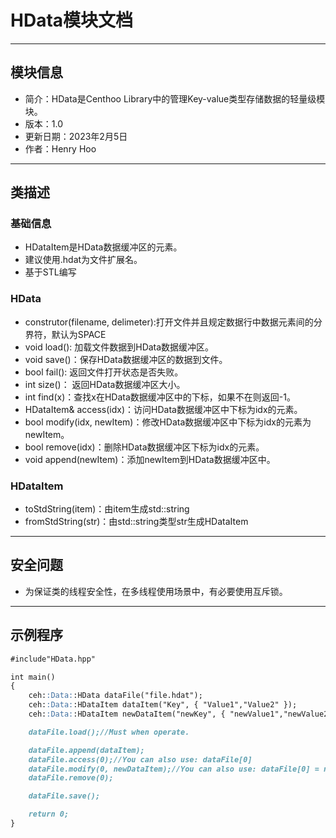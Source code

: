 # HData模块文档
---
## 模块信息
* 简介：HData是Centhoo Library中的管理Key-value类型存储数据的轻量级模块。
* 版本：1.0
* 更新日期：2023年2月5日
* 作者：Henry Hoo
---
## 类描述
### 基础信息
* HDataItem是HData数据缓冲区的元素。
* 建议使用.hdat为文件扩展名。
* 基于STL编写
### HData
* construtor(filename, delimeter):打开文件并且规定数据行中数据元素间的分界符，默认为SPACE
* void load(): 加载文件数据到HData数据缓冲区。
* void save()：保存HData数据缓冲区的数据到文件。
* bool fail(): 返回文件打开状态是否失败。
* int size()： 返回HData数据缓冲区大小。
* int find(x)：查找x在HData数据缓冲区中的下标，如果不在则返回-1。
* HDataItem& access(idx)：访问HData数据缓冲区中下标为idx的元素。
* bool modify(idx, newItem)：修改HData数据缓冲区中下标为idx的元素为newItem。
* bool remove(idx)：删除HData数据缓冲区下标为idx的元素。
* void append(newItem)：添加newItem到HData数据缓冲区中。
### HDataItem
* toStdString(item)：由item生成std::string
* fromStdString(str)：由std::string类型str生成HDataItem
---
## 安全问题
* 为保证类的线程安全性，在多线程使用场景中，有必要使用互斥锁。
---
## 示例程序
````markdown
#include"HData.hpp"

int main()
{
	ceh::Data::HData dataFile("file.hdat");
	ceh::Data::HDataItem dataItem("Key", { "Value1","Value2" });
	ceh::Data::HDataItem newDataItem("newKey", { "newValue1","newValue2","newValue3" });

	dataFile.load();//Must when operate.

	dataFile.append(dataItem);
	dataFile.access(0);//You can also use: dataFile[0]
	dataFile.modify(0, newDataItem);//You can also use: dataFile[0] = newDataItem;
	dataFile.remove(0);

	dataFile.save();

	return 0;
}
````
